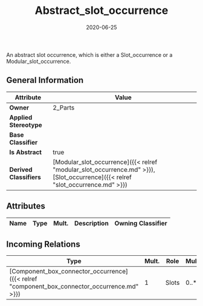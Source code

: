 ﻿---
title: Abstract_slot_occurrence
toc: false
type: specs
date: "2020-06-25"
draft: false
specification: KBL
version: 2.5.sr1
documentType: "Recommendation"
elementType: Class
classes:
  - Abstract_slot_occurrence
menu_name: kbl-2.5.sr1
---
<p> An abstract slot occurrence, which is either a Slot_occurrence or a Modular_slot_occurrence.&#160;      </p>

## General Information

| Attribute               | Value |
|-------------------------|-------|
| **Owner**               | 2_Parts |
| **Applied Stereotype**  |   |
| **Base Classifier**     |   |
| **Is Abstract**         | true |
| **Derived Classifiers** | [Modular_slot_occurrence]({{< relref "modular_slot_occurrence.md" >}}), [Slot_occurrence]({{< relref "slot_occurrence.md" >}}) |

## Attributes
|  Name  |  Type  |  Mult.  |  Description  |  Owning Classifier  |
|--------|--------|---------|---------------|--------------|

##  Incoming Relations
|    Type  |   Mult.  |   Role    |   Mult.   |   Description  |
|----------|----------|-----------|-----------|----------------|
| [Component_box_connector_occurrence]({{< relref "component_box_connector_occurrence.md" >}}) | 1 | Slots | 0..* |  |
